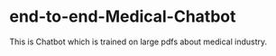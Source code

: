 # end-to-end-Medical-Chatbot
This is Chatbot which is trained on large pdfs about medical industry. 
